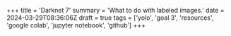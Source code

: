 +++
title = 'Darknet 7'
summary = 'What to do with labeled images.'
date = 2024-03-29T08:36:06Z
draft = true
tags = ['yolo', 'goal 3', 'resources', 'google colab', 'jupyter notebook', 'github']
+++

